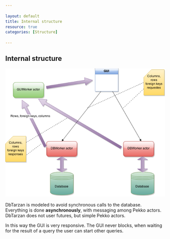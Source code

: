 ```yaml
---

layout: default
title: Internal structure
resource: true
categories: [Structure]

---
```


## Internal structure

![Internal](images/internal.png)

DbTarzan is modeled to avoid synchronous calls to the database. Everything is done **asynchronously**, with messaging among Pekko actors.
DbTarzan does not user futures, but simple Pekko actors.

In this way the GUI is very responsive. The GUI never blocks, when waiting for the result of a query the user can start other queries.
